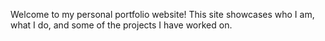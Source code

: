 Welcome to my personal portfolio website! This site showcases who I am, what I do, and some of the projects I have worked on. 
